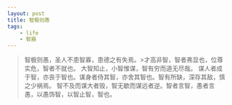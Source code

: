 ```yaml
---
layout: post
title: 智极则愚
tags:
    - life
    - 智器
---
```


>智极则愚，圣人不患智寡，患德之有失焉。>才高非智，智者弗显也，位尊实危，智者不就也。
>大智知止，小智惟谋，智有穷而道无尽哉。
>谋人者成于智，亦丧于智也。谋身者侍其智，亦舍其智也。智有所缺，深存其敌，慎之少祸焉。
>智不及而谋大者毁，智无歇而谋远者逆。智者言智，愚者言愚，以愚饰智，以智止智，智也。

